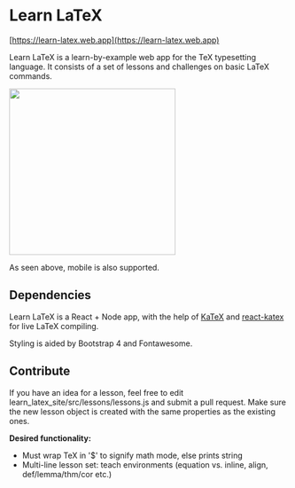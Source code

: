 # Learn LaTeX

[https://learn-latex.web.app](https://learn-latex.web.app)

Learn LaTeX is a learn-by-example web app for the TeX typesetting language. It consists of a set of lessons and challenges on basic LaTeX commands. 

<img src="https://github.com/benchaplin/learn_latex_site/blob/master/images/IMG_5B63F8C7D5F3-1.jpeg" width=300 />

As seen above, mobile is also supported.

## Dependencies 

Learn LaTeX is a React + Node app, with the help of [KaTeX](https://github.com/KaTeX/KaTeX) and [react-katex](https://github.com/talyssonoc/react-katex) for live LaTeX compiling.

Styling is aided by Bootstrap 4 and Fontawesome.

## Contribute

If you have an idea for a lesson, feel free to edit learn_latex_site/src/lessons/lessons.js and submit a pull request. Make sure the new lesson object is created with the same properties as the existing ones.

<b>Desired functionality:</b>
<ul>
  <li>Must wrap TeX in '$' to signify math mode, else prints string</li>
  <li>Multi-line lesson set: teach environments (equation vs. inline, align, def/lemma/thm/cor etc.)</li>
</ul>
